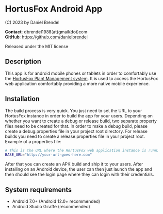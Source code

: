 # HortusFox Android App

(C) 2023 by Daniel Brendel

**Contact**: dbrendel1988(at)gmail(dot)com\
**GitHub**: https://github.com/danielbrendel

Released under the MIT license

## Description
This app is for android mobile phones or tablets in order to comfortably
use the <a href="https://github.com/danielbrendel/hortusfox-web">HortusFox Plant Management system</a>.
It is used to access the HortusFox web application comfortably providing a more native mobile experience.

## Installation
The build process is very quick. You just need to set the URL to your HortusFox instance in order to build 
the app for your users. Depending on whether you want to create a debug or release build, two separate property files
need to be created for that. 
In order to make a debug build, please create a debug.properties file in your project root directory.
For release builds you need to create a release.properties file in your project root.
Example of a properties file:
```sh
# This is the URL where the HortusFox web application instance is running on.
BASE_URL="http://your-url-goes-here.com"
```
After that you can create an APK build and ship it to your users. After installing on an Android device, the user 
can then just launch the app and then should see the login page where they can login with their credentials.

## System requirements
- Android 7.0+ (Android 12.0+ recommended)
- Android Studio Giraffe (recommended)